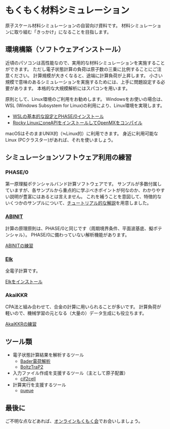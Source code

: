 # もくもく材料シミュレーション

原子スケール材料シミュレーションの自習向け資料です。
材料シミュレーションに取り組む「きっかけ」になることを目指します。

## 環境構築（ソフトウェアインストール）

近頃のパソコンは高性能なので、実用的な材料シミュレーションを実施することができます。
ただし電子状態計算の負荷は原子数の三乗に比例することにご注意ください。
計算規模が大きくなると、途端に計算負荷が上昇します。
小さい規模で意味のあるシミュレーションを実施するためには、上手に問題設定する必要があります。
本格的な大規模解析にはスパコンを用います。

原則として、Linux環境のご利用をお勧めします。
Windowsをお使いの場合は、WSL (Windows Subsystem for Linux)の利用により、Linux環境を実現します。

- [WSLの基本的な設定とPHASE/0インストール](./installation/README.md)
- [Rocky LinuxにoneAPIをインストールしてOpenMXをコンパイル](./installation/wsl_rocky_oneapi.md)

macOSはそのままUNIX的（≒Linux的）に利用できます。
身近に利用可能なLinux (PCクラスター)があれば、それを使いましょう。

## シミュレーションソフトウェア利用の練習

### PHASE/0

第一原理擬ポテンシャルバンド計算ソフトウェアです。
サンプルが多数付属していますが、各サンプルから重点的に学ぶべきポイントが何なのか、わかりやすい説明が豊富にはあるとは言えません。
これを補うことを意図して、特徴的ないくつかのサンプルについて、[チュートリアル的な解説](./practice_phase0/README.md)を用意しました。

### [ABINIT](https://www.abinit.org/)

計算の原理原則は、PHASE/0と同じです（周期境界条件、平面波基底、擬ポテンシャル）。
PHASE/0に備わっていない解析機能があります。

[ABINITの練習](./practice_abinit/README.md)

<!-- ### OpenMX

局在数値基底を用いています。 -->

### [Elk](https://elk.sourceforge.io/)

全電子計算です。
<!-- 擬ポテンシャルに惑わされずに計算できます。 -->

[Elkをインストール](./practice_elk/README.md)

### AkaiKKR

CPA法と組み合わせて、合金の計算に用いられることが多いです。
計算負荷が軽いので、機械学習の元となる（大量の）データ生成にも役立ちます。

[AkaiKKRの練習](./practice_akaikkr/README.md)

## ツール類

- 電子状態計算結果を解析するツール
  - [Bader電荷解析](./tools/Bader/README.md)
  - [BoltzTraP2](./tools/BoltzTraP2/README.md)
- 入力ファイル作成を支援するツール（主として原子配置）
  - [cif2cell](./tools/cif2cell/README.md)
- 計算実行を支援するツール
  - [pueue](./tools/pueue/README.md)

<!-- ## シェルスクリプト

自動処理をするために、最も簡便な方法。 -->

## 最後に

ご不明な点などあれば、[オンラインもくもく会](https://m3aterial.connpass.com/)でお会いしましょう。
